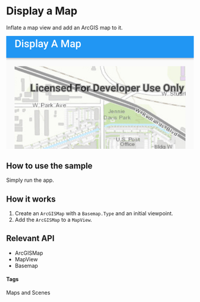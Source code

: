 # Display a Map
Inflate a map view and add an ArcGIS map to it.

![Display a Map App](display-map.png)

## How to use the sample
Simply run the app.

## How it works
1. Create an `ArcGISMap` with a `Basemap.Type` and an initial viewpoint.
1. Add the `ArcGISMap` to a `MapView`.

## Relevant API
* ArcGISMap
* MapView
* Basemap

#### Tags
Maps and Scenes
